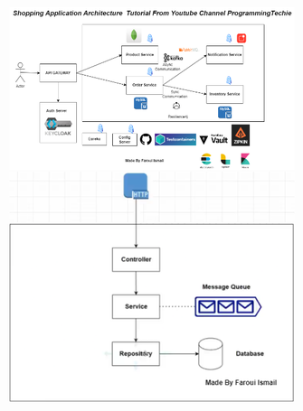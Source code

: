 ![alt text](https://github.com/Faroui/Java_SpringBoot/blob/main/ShoppingApplication/images/Architecture.png)
![alt text](https://github.com/Faroui/Java_SpringBoot/blob/main/ShoppingApplication/images/MicroService.png)
